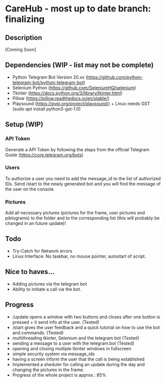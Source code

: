 # CareHub - most up to date branch: finalizing
## Description
[Coming Soon]

## Dependencies (WIP - list may not be complete)
* Python Telegram Bot Version 20.xx (https://github.com/python-telegram-bot/python-telegram-bot)
* Selenium Python (https://github.com/SeleniumHQ/selenium) 
* Tkinter (https://docs.python.org/3/library/tkinter.html)
* Pillow (https://pillow.readthedocs.io/en/stable/)
* Playsound (https://pypi.org/project/playsound/) + Linux needs GST (sudo apt install python3-gst-1.0)


## Setup (WIP)
### API Token
Generate a API Token by following the steps from the official Telegram Guide (https://core.telegram.org/bots)
### Users
To authorize a user you need to add the message_id to the list of authorized IDs. 
Send /start to the newly generated bot and you will find the message of the user on the console. 
### Pictures
Add all necessary pictures (pictures for the frame, user pictures and piktograms) to the folder and to the corresponding list (this will probably be changed in an future update)!


## Todo
* Try-Catch for Network errors
* Linux Interface: No taskbar, no mouse pointer, autostart of script. 


## Nice to haves...
* Adding pictures via the telegram bot
* Ability to initiate a call via the bot. 

## Progress  
* /update opens a window with two buttons and closes after one button is pressed + it send info at the user. (Tested)
* /start gives the user feedback and a quick tutorial on how to use the bot and commands. (Tested)
* multithreading tkinter, Selenium and the telegram bot (Tested)
* sending a message to a user with the telegram.bot (Tested)
* opening and closing multiple tkinter windows in fullscreen
* simple security system via message_ids
* having a screen inform the user that the call is being established
* Implemented a sheduler for calling an update during the day and changing the pictures in the frame.
* Progress of the whole project is approx.: 85%

